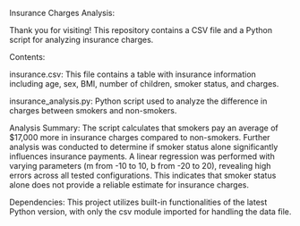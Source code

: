 Insurance Charges Analysis:

Thank you for visiting! This repository contains a CSV file and a Python script for analyzing insurance charges.

Contents:

insurance.csv: This file contains a table with insurance information including age, sex, BMI, number of children, smoker status, and charges.

insurance_analysis.py: Python script used to analyze the difference in charges between smokers and non-smokers.

Analysis Summary:
The script calculates that smokers pay an average of $17,000 more in insurance charges compared to non-smokers. Further analysis was conducted to determine if smoker status alone significantly influences insurance payments. A linear regression was performed with varying parameters (m from -10 to 10, b from -20 to 20), revealing high errors across all tested configurations. This indicates that smoker status alone does not provide a reliable estimate for insurance charges.

Dependencies:
This project utilizes built-in functionalities of the latest Python version, with only the csv module imported for handling the data file.
